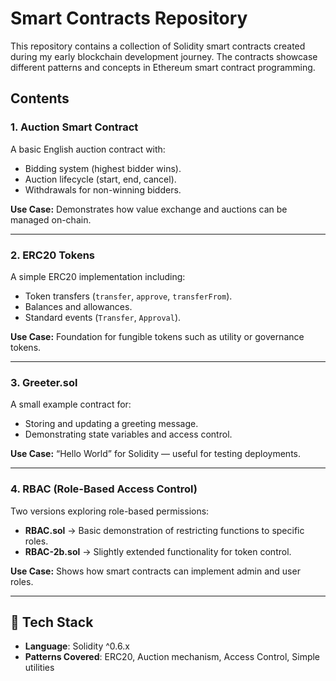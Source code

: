 # Smart Contracts Repository

This repository contains a collection of Solidity smart contracts created during my early blockchain development journey.
The contracts showcase different patterns and concepts in Ethereum smart contract programming.

## Contents

### 1. Auction Smart Contract

A basic English auction contract with:

* Bidding system (highest bidder wins).
* Auction lifecycle (start, end, cancel).
* Withdrawals for non-winning bidders.

**Use Case:** Demonstrates how value exchange and auctions can be managed on-chain.

---

### 2. ERC20 Tokens

A simple ERC20 implementation including:

* Token transfers (`transfer`, `approve`, `transferFrom`).
* Balances and allowances.
* Standard events (`Transfer`, `Approval`).

**Use Case:** Foundation for fungible tokens such as utility or governance tokens.

---

### 3. Greeter.sol

A small example contract for:

* Storing and updating a greeting message.
* Demonstrating state variables and access control.

**Use Case:** “Hello World” for Solidity — useful for testing deployments.

---

### 4. RBAC (Role-Based Access Control)

Two versions exploring role-based permissions:

* **RBAC.sol** → Basic demonstration of restricting functions to specific roles.
* **RBAC-2b.sol** → Slightly extended functionality for token control.

**Use Case:** Shows how smart contracts can implement admin and user roles.

---

## 🔧 Tech Stack

* **Language**: Solidity ^0.6.x
* **Patterns Covered**: ERC20, Auction mechanism, Access Control, Simple utilities
